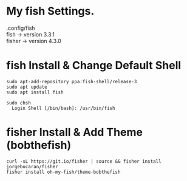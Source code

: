 # My fish Settings.
.config/fish  
fish -> version 3.3.1  
fisher -> version 4.3.0

# fish Install & Change Default Shell
```
sudo apt-add-repository ppa:fish-shell/release-3
sudo apt update
sudo apt install fish

sudo chsh
  Login Shell [/bin/bash]: /usr/bin/fish
```

# fisher Install & Add Theme (bobthefish)
```
curl -sL https://git.io/fisher | source && fisher install jorgebucaran/fisher
fisher install oh-my-fish/theme-bobthefish
```
